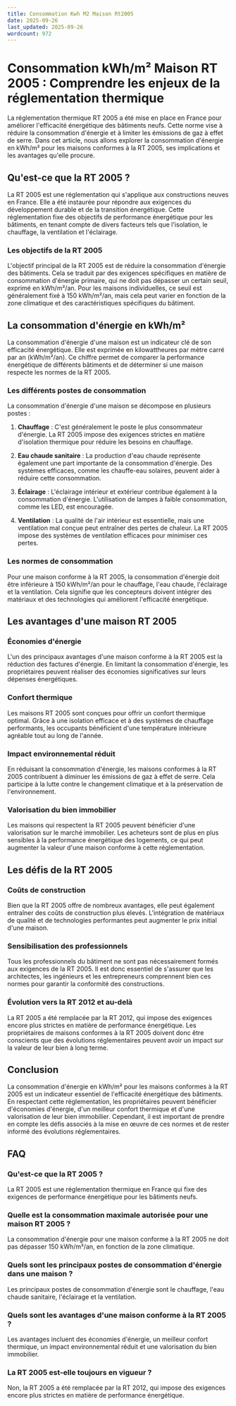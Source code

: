 ```yaml
---
title: Consommation Kwh M2 Maison Rt2005
date: 2025-09-26
last_updated: 2025-09-26
wordcount: 972
---
```


# Consommation kWh/m² Maison RT 2005 : Comprendre les enjeux de la réglementation thermique

La réglementation thermique RT 2005 a été mise en place en France pour améliorer l'efficacité énergétique des bâtiments neufs. Cette norme vise à réduire la consommation d'énergie et à limiter les émissions de gaz à effet de serre. Dans cet article, nous allons explorer la consommation d'énergie en kWh/m² pour les maisons conformes à la RT 2005, ses implications et les avantages qu'elle procure.

## Qu'est-ce que la RT 2005 ?

La RT 2005 est une réglementation qui s'applique aux constructions neuves en France. Elle a été instaurée pour répondre aux exigences du développement durable et de la transition énergétique. Cette réglementation fixe des objectifs de performance énergétique pour les bâtiments, en tenant compte de divers facteurs tels que l'isolation, le chauffage, la ventilation et l'éclairage.

### Les objectifs de la RT 2005

L'objectif principal de la RT 2005 est de réduire la consommation d'énergie des bâtiments. Cela se traduit par des exigences spécifiques en matière de consommation d'énergie primaire, qui ne doit pas dépasser un certain seuil, exprimé en kWh/m²/an. Pour les maisons individuelles, ce seuil est généralement fixé à 150 kWh/m²/an, mais cela peut varier en fonction de la zone climatique et des caractéristiques spécifiques du bâtiment.

## La consommation d'énergie en kWh/m²

La consommation d'énergie d'une maison est un indicateur clé de son efficacité énergétique. Elle est exprimée en kilowattheures par mètre carré par an (kWh/m²/an). Ce chiffre permet de comparer la performance énergétique de différents bâtiments et de déterminer si une maison respecte les normes de la RT 2005.

### Les différents postes de consommation

La consommation d'énergie d'une maison se décompose en plusieurs postes :

1. **Chauffage** : C'est généralement le poste le plus consommateur d'énergie. La RT 2005 impose des exigences strictes en matière d'isolation thermique pour réduire les besoins en chauffage.

2. **Eau chaude sanitaire** : La production d'eau chaude représente également une part importante de la consommation d'énergie. Des systèmes efficaces, comme les chauffe-eau solaires, peuvent aider à réduire cette consommation.

3. **Éclairage** : L'éclairage intérieur et extérieur contribue également à la consommation d'énergie. L'utilisation de lampes à faible consommation, comme les LED, est encouragée.

4. **Ventilation** : La qualité de l'air intérieur est essentielle, mais une ventilation mal conçue peut entraîner des pertes de chaleur. La RT 2005 impose des systèmes de ventilation efficaces pour minimiser ces pertes.

### Les normes de consommation

Pour une maison conforme à la RT 2005, la consommation d'énergie doit être inférieure à 150 kWh/m²/an pour le chauffage, l'eau chaude, l'éclairage et la ventilation. Cela signifie que les concepteurs doivent intégrer des matériaux et des technologies qui améliorent l'efficacité énergétique.

## Les avantages d'une maison RT 2005

### Économies d'énergie

L'un des principaux avantages d'une maison conforme à la RT 2005 est la réduction des factures d'énergie. En limitant la consommation d'énergie, les propriétaires peuvent réaliser des économies significatives sur leurs dépenses énergétiques.

### Confort thermique

Les maisons RT 2005 sont conçues pour offrir un confort thermique optimal. Grâce à une isolation efficace et à des systèmes de chauffage performants, les occupants bénéficient d'une température intérieure agréable tout au long de l'année.

### Impact environnemental réduit

En réduisant la consommation d'énergie, les maisons conformes à la RT 2005 contribuent à diminuer les émissions de gaz à effet de serre. Cela participe à la lutte contre le changement climatique et à la préservation de l'environnement.

### Valorisation du bien immobilier

Les maisons qui respectent la RT 2005 peuvent bénéficier d'une valorisation sur le marché immobilier. Les acheteurs sont de plus en plus sensibles à la performance énergétique des logements, ce qui peut augmenter la valeur d'une maison conforme à cette réglementation.

## Les défis de la RT 2005

### Coûts de construction

Bien que la RT 2005 offre de nombreux avantages, elle peut également entraîner des coûts de construction plus élevés. L'intégration de matériaux de qualité et de technologies performantes peut augmenter le prix initial d'une maison.

### Sensibilisation des professionnels

Tous les professionnels du bâtiment ne sont pas nécessairement formés aux exigences de la RT 2005. Il est donc essentiel de s'assurer que les architectes, les ingénieurs et les entrepreneurs comprennent bien ces normes pour garantir la conformité des constructions.

### Évolution vers la RT 2012 et au-delà

La RT 2005 a été remplacée par la RT 2012, qui impose des exigences encore plus strictes en matière de performance énergétique. Les propriétaires de maisons conformes à la RT 2005 doivent donc être conscients que des évolutions réglementaires peuvent avoir un impact sur la valeur de leur bien à long terme.

## Conclusion

La consommation d'énergie en kWh/m² pour les maisons conformes à la RT 2005 est un indicateur essentiel de l'efficacité énergétique des bâtiments. En respectant cette réglementation, les propriétaires peuvent bénéficier d'économies d'énergie, d'un meilleur confort thermique et d'une valorisation de leur bien immobilier. Cependant, il est important de prendre en compte les défis associés à la mise en œuvre de ces normes et de rester informé des évolutions réglementaires.

## FAQ

### Qu'est-ce que la RT 2005 ?

La RT 2005 est une réglementation thermique en France qui fixe des exigences de performance énergétique pour les bâtiments neufs.

### Quelle est la consommation maximale autorisée pour une maison RT 2005 ?

La consommation d'énergie pour une maison conforme à la RT 2005 ne doit pas dépasser 150 kWh/m²/an, en fonction de la zone climatique.

### Quels sont les principaux postes de consommation d'énergie dans une maison ?

Les principaux postes de consommation d'énergie sont le chauffage, l'eau chaude sanitaire, l'éclairage et la ventilation.

### Quels sont les avantages d'une maison conforme à la RT 2005 ?

Les avantages incluent des économies d'énergie, un meilleur confort thermique, un impact environnemental réduit et une valorisation du bien immobilier.

### La RT 2005 est-elle toujours en vigueur ?

Non, la RT 2005 a été remplacée par la RT 2012, qui impose des exigences encore plus strictes en matière de performance énergétique.